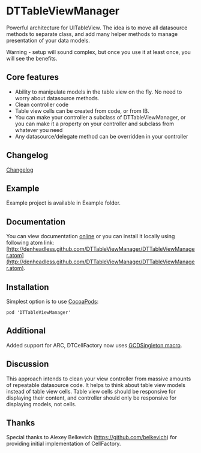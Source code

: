 DTTableViewManager
================

Powerful architecture for UITableView. The idea is to move all datasource methods to separate class, and add many helper methods to manage presentation of your data models.

Warning - setup will sound complex, but once you use it at least once, you will see the benefits. 

## Core features

* Ability to manipulate models in the table view on the fly. No need to worry about datasource methods.
* Clean controller code
* Table view cells can be created from code, or from IB.
* You can make your controller a subclass of DTTableViewManager, or you can make it a property on your controller and subclass from whatever you need
* Any datasource/delegate method can be overridden in your controller
        
## Changelog

[Changelog](https://github.com/DenHeadless/DTTableViewManager/wiki/Changelog)

## Example 

Example project is available in Example folder. 

## Documentation

You can view documentation [online](http://denheadless.github.com/DTTableViewManager/) or you can install it locally using following atom link: [http://denheadless.github.com/DTTableViewManager/DTTableViewManager.atom](http://denheadless.github.com/DTTableViewManager/DTTableViewManager.atom).

## Installation

Simplest option is to use [CocoaPods](http://www.cocoapods.org):

	pod 'DTTableViewManager'

## Additional 

Added support for ARC, DTCellFactory now uses [GCDSingleton macro](https://gist.github.com/1057420). 

## Discussion

This approach intends to clean your view controller from massive amounts of repeatable datasource code. It helps to think about table view models instead of table view cells. Table view cells should be responsive for displaying their content, and controller should only be responsive for displaying models, not cells. 
		
## Thanks

Special thanks to Alexey Belkevich (https://github.com/belkevich) for providing initial implementation of CellFactory.